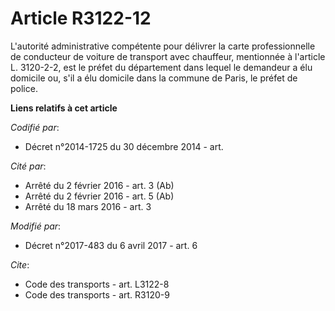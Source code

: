 # Article R3122-12

L'autorité administrative compétente pour délivrer la carte professionnelle de conducteur de voiture de transport avec
chauffeur, mentionnée à l'article L. 3120-2-2, est le préfet du département dans lequel le demandeur a élu domicile ou, s'il
a élu domicile dans la commune de Paris, le préfet de police.

**Liens relatifs à cet article**

_Codifié par_:

  - Décret n°2014-1725 du 30 décembre 2014 - art.

_Cité par_:

  - Arrêté du 2 février 2016 - art. 3 (Ab)
  - Arrêté du 2 février 2016 - art. 5 (Ab)
  - Arrêté du 18 mars 2016 - art. 3

_Modifié par_:

  - Décret n°2017-483 du 6 avril 2017 - art. 6

_Cite_:

  - Code des transports - art. L3122-8
  - Code des transports - art. R3120-9
